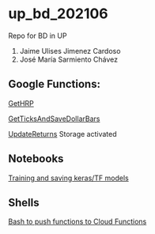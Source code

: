 # up_bd_202106
Repo for BD in UP

1. Jaime Ulises Jimenez Cardoso
2. José María Sarmiento Chávez

## Google Functions:

[GetHRP](GetHRP)

[GetTicksAndSaveDollarBars](GetTicksAndSaveDollarBars)

[UpdateReturns](UpdateReturns) Storage activated

## Notebooks

[Training and saving keras/TF models](Notebooks)

## Shells

[Bash to push functions to Cloud Functions](push_function.sh)